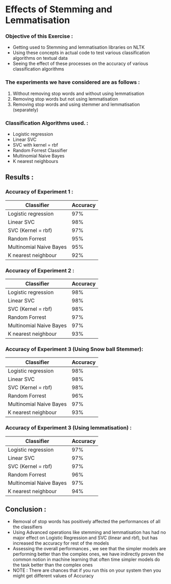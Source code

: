 # Effects of Stemming and Lemmatisation

### Objective of this Exercise :

- Getting used to Stemming and lemmatisation libraries on NLTK
- Using these concepts in actual code to test various classification algorithms on textual data
- Seeing the effect of these processes on the accuracy of various classification algorithms

### The experiments we have considered are as follows :

1. Without removing stop words and without using lemmatisation
2. Removing stop words but not using lemmatisation
3. Removing stop words and using stemmer and lemmatisation (separately)

### Classification Algorithms used. :

- Logistic regression
- Linear SVC
- SVC with kernel = rbf
- Random Forrest Classifier
- Multinomial Naive Bayes
- K nearest neighbours

## Results :

### Accuracy of Experiment 1 :

| Classifier | Accuracy |
| --- | --- |
| Logistic regression | 97% |
| Linear SVC | 98% |
| SVC (Kernel = rbf) | 97% |
| Random Forrest | 95% |
| Multinomial Naive Bayes | 95% |
| K nearest neighbour | 92% |

### Accuracy of Experiment 2 :

| Classifier | Accuracy |
| --- | --- |
| Logistic regression | 98% |
| Linear SVC | 98% |
| SVC (Kernel = rbf) | 98% |
| Random Forrest | 97% |
| Multinomial Naive Bayes | 97% |
| K nearest neighbour | 93% |

### Accuracy of Experiment 3 (Using Snow ball Stemmer):

| Classifier | Accuracy |
| --- | --- |
| Logistic regression | 98% |
| Linear SVC | 98% |
| SVC (Kernel = rbf) | 98% |
| Random Forrest | 96% |
| Multinomial Naive Bayes | 97% |
| K nearest neighbour | 93% |

### Accuracy of Experiment 3 (Using lemmatisation) :

| Classifier | Accuracy |
| --- | --- |
| Logistic regression | 97% |
| Linear SVC | 97% |
| SVC (Kernel = rbf) | 97% |
| Random Forrest | 96% |
| Multinomial Naive Bayes | 97% |
| K nearest neighbour | 94% |

## Conclusion :

- Removal of stop words has positively affected the performances of all the classifiers
- Using Advanced operations like stemming and lemmatisation has had no major effect on Logistic Regression and SVC (linear and rbf), but has increased the accuracy for rest of the models
- Assessing the overall performances , we see that the simpler models are performing better than the complex ones, we have indirectly proven the common notion in machine learning that often time simpler models do the task better than the complex ones
- NOTE : There are chances that if you run this on your system then you might get different values of Accuracy